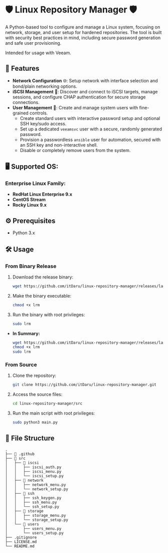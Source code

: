 # 🛡️  Linux Repository Manager 🛡️

A Python-based tool to configure and manage a Linux system, focusing on network, storage, and user setup for hardened repositories.
The tool is built with security best practices in mind, including secure password generation and safe user provisioning.

Intended for usage with Veeam.

## 🚀 Features

*   **Network Configuration** 🌐: Setup network with interface selection and bond/plain networking options.
*   **iSCSI Management** 🎯: Discover and connect to iSCSI targets, manage sessions, and configure CHAP authentication for secure storage connections.
*   **User Management** 👤: Create and manage system users with fine-grained controls.
    *   Create standard users with interactive password setup and optional SSH key/sudo access.
    *   Set up a dedicated `veeamsvc` user with a secure, randomly generated password.
    *   Provision a passwordless `ansible` user for automation, secured with an SSH key and non-interactive shell.
    *   Disable or completely remove users from the system.

## 🖥️ Supported OS:

### Enterprise Linux Family:
*   **RedHat Linux Enterprise 9.x**
*   **CentOS Stream**
*   **Rocky Linux 9.x**


## ⚙️  Prerequisites

*   Python 3.x

## 🛠️  Usage

### From Binary Release

1.  Download the release binary:
    ```bash
    wget https://github.com/itDaru/linux-repository-manager/releases/latest/download/lrm
    ```

2.  Make the binary executable:

    ```bash
    chmod +x lrm
    ```

3.  Run the binary with root privileges:

    ```bash
    sudo lrm
    ```


* **In Summary:**

    ```bash
    wget https://github.com/itDaru/linux-repository-manager/releases/latest/download/lrm
    chmod +x lrm
    sudo lrm
    ```

### From Source

1.  Clone the repository:

    ```bash
    git clone https://github.com/itDaru/linux-repository-manager.git
    ```

2.  Access the source files:

    ```bash
    cd linux-repository-manager/src
    ```

3.  Run the main script with root privileges:

    ```bash
    sudo python3 main.py
    ```

## 📂 File Structure

```
.
├── 📂 .github
├── 📂 src
│   ├── 📂 iscsi
│   │   ├── iscsi_auth.py
│   │   ├── iscsi_menu.py
│   │   └── iscsi_setup.py
│   ├── 📂 network
│   │   ├── network_menu.py
│   │   └── network_setup.py
│   ├── 📂 ssh
│   │   ├── ssh_keygen.py
│   │   ├── ssh_menu.py
│   │   └── ssh_setup.py
│   ├── 📂 storage
│   │   ├── storage_menu.py
│   │   └── storage_setup.py
│   └── 📂 users
│       ├── users_menu.py
│       └── users_setup.py
├── .gitignore
├── LICENSE.md
└── README.md
```
